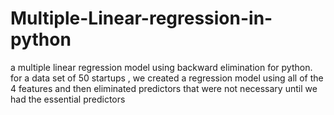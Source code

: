 # Multiple-Linear-regression-in-python
a multiple linear regression model using backward elimination for python.
for a data set of 50 startups , we created a regression model using all of the 4 features
and then eliminated predictors that were not necessary until we had the essential predictors

